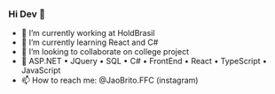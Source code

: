 ### Hi Dev 👋


- 🔭 I’m currently working at HoldBrasil
- 🌱 I’m currently learning React and C#
- 👯 I’m looking to collaborate on college project
- 🚀 ASP.NET • JQuery • SQL • C# • FrontEnd • React • TypeScript • JavaScript 
- 📫 How to reach me: @JaoBrito.FFC (instagram)
